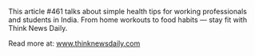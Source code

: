 This article #461 talks about simple health tips for working professionals and students in India. From home workouts to food habits — stay fit with Think News Daily.

Read more at: www.thinknewsdaily.com